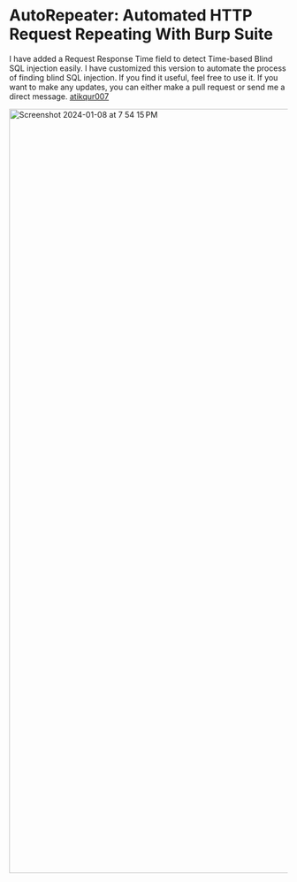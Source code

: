 # AutoRepeater: Automated HTTP Request Repeating With Burp Suite

I have added a Request Response Time field to detect Time-based Blind SQL injection easily. I have customized this version to automate the process of finding blind SQL injection. If you find it useful, feel free to use it. If you want to make any updates, you can either make a pull request or send me a direct message. [atikqur007](https://twitter.com/atikqur007)

<img width="1381" alt="Screenshot 2024-01-08 at 7 54 15 PM" src="https://github.com/atikrahman1/auto-repeater/assets/25384315/5b3073ef-0def-4ebf-9299-4ea8d1525c5d">

